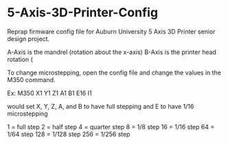 # 5-Axis-3D-Printer-Config
Reprap firmware config file for Auburn University 5 Axis 3D Printer senior design project.

A-Axis is the mandrel (rotation about the x-axis)
B-Axis is the printer head rotation (

To change microstepping, open the config file and change the values in the M350 command. 

Ex: M350 X1 Y1 Z1 A1 B1 E16 I1

would set X, Y, Z, A, and B to have full stepping and E to have 1/16 microstepping

1 = full step
2 = half step
4 = quarter step
8 = 1/8 step
16 = 1/16 step
64 = 1/64 step
128 = 1/128 step
256 = 1/256 step